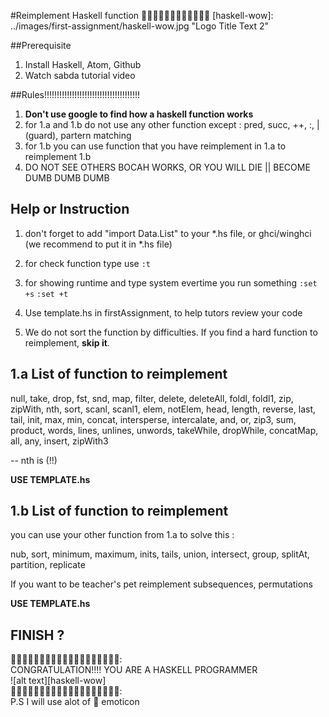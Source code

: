 #Reimplement Haskell function
:tada::tada::tada::tada::tada::tada::tada::tada::tada::tada::tada::tada:
[haskell-wow]: ../images/first-assignment/haskell-wow.jpg "Logo Title Text 2"

##Prerequisite

1. Install Haskell, Atom, Github
2. Watch sabda tutorial video

##Rules!!!!!!!!!!!!!!!!!!!!!!!!!!!!!!!!!!!!!!

1. **Don't use google to find how a haskell function works**
2. for 1.a and 1.b do not use any other function except : pred, succ, ++, :, | (guard), partern matching
3. for 1.b you can use function that you have reimplement in 1.a to reimplement 1.b
4. DO NOT SEE OTHERS BOCAH WORKS, OR YOU WILL DIE || BECOME DUMB DUMB DUMB

## Help or Instruction

1. don't forget to add "import Data.List" to your *.hs file, or ghci/winghci (we recommend to put it in *.hs file)

2. for check function type use ``:t``

3. for showing runtime and type system evertime you run something
``:set +s``
``:set +t``

4. Use template.hs in firstAssignment, to help tutors review your code

5. We do not sort the function by difficulties. If you find a hard function to reimplement, **skip it**.

## 1.a List of function to reimplement

null, take, drop, fst, snd, map, filter, delete, deleteAll, foldl, foldl1, zip, zipWith, nth,
sort, scanl, scanl1, elem, notElem, head, length, reverse, last, tail, init, max, min, concat, intersperse, intercalate, and, or, zip3, sum, product, words, lines, unlines, unwords, takeWhile, dropWhile, concatMap, all, any, insert, zipWith3

-- nth is (!!)

**USE TEMPLATE.hs**

## 1.b List of function to reimplement

you can use your other function from 1.a to solve this :

nub, sort, minimum, maximum, inits, tails, union, intersect, group, splitAt, partition, replicate

If you want to be teacher's pet
reimplement subsequences, permutations

**USE TEMPLATE.hs**


## FINISH ?

:tada::tada::tada::tada::tada::tada::tada::tada::tada::tada::tada::tada::tada::tada::tada::tada::tada::tada::tada::     
CONGRATULATION!!!! YOU ARE A HASKELL PROGRAMMER     
![alt text][haskell-wow]        
:tada::tada::tada::tada::tada::tada::tada::tada::tada::tada::tada::tada::tada::tada::tada::tada::tada::tada::tada::     
P.S I will use alot of :tada: emoticon 
